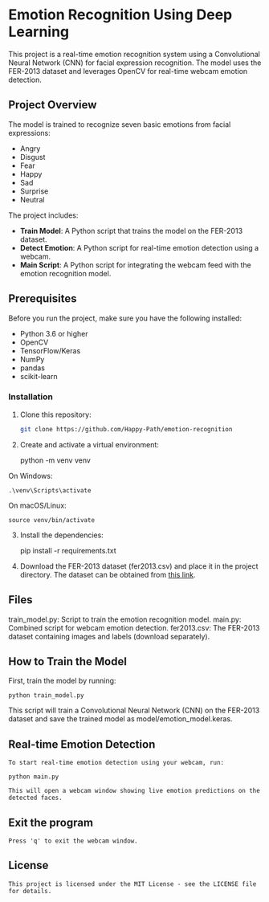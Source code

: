 # Emotion Recognition Using Deep Learning

This project is a real-time emotion recognition system using a Convolutional Neural Network (CNN) for facial expression recognition. The model uses the FER-2013 dataset and leverages OpenCV for real-time webcam emotion detection.

## Project Overview

The model is trained to recognize seven basic emotions from facial expressions:
- Angry
- Disgust
- Fear
- Happy
- Sad
- Surprise
- Neutral

The project includes:
- **Train Model**: A Python script that trains the model on the FER-2013 dataset.
- **Detect Emotion**: A Python script for real-time emotion detection using a webcam.
- **Main Script**: A Python script for integrating the webcam feed with the emotion recognition model.

## Prerequisites

Before you run the project, make sure you have the following installed:

- Python 3.6 or higher
- OpenCV
- TensorFlow/Keras
- NumPy
- pandas
- scikit-learn

### Installation

1. Clone this repository:

   ```bash
   git clone https://github.com/Happy-Path/emotion-recognition

2. Create and activate a virtual environment:

    python -m venv venv

On Windows:

    .\venv\Scripts\activate

On macOS/Linux:

    source venv/bin/activate

3. Install the dependencies:

    pip install -r requirements.txt

4. Download the FER-2013 dataset (fer2013.csv) and place it in the project directory. The dataset can be obtained from [this link](https://www.kaggle.com/datasets/nicolejyt/facialexpressionrecognition).

## Files

   train_model.py: Script to train the emotion recognition model.
   main.py: Combined script for webcam emotion detection.
   fer2013.csv: The FER-2013 dataset containing images and labels (download separately).

## How to Train the Model

   First, train the model by running:

    python train_model.py

   This script will train a Convolutional Neural Network (CNN) on the FER-2013 dataset and save the trained model as model/emotion_model.keras.

## Real-time Emotion Detection

    To start real-time emotion detection using your webcam, run:

    python main.py

    This will open a webcam window showing live emotion predictions on the detected faces.

## Exit the program

    Press 'q' to exit the webcam window.

## License

    This project is licensed under the MIT License - see the LICENSE file for details.
